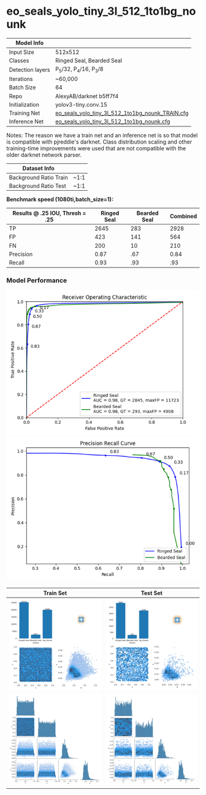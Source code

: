 # eo_seals_yolo_tiny_3l_512_1to1bg_nounk

| Model Info    |  |
| ------------- | ------------- |
| Input Size    | 512x512       |
| Classes       | Ringed Seal, Bearded Seal    |
| Detection layers       | P<sub>5</sub>/32, P<sub>4</sub>/16, P<sub>3</sub>/8    |
| Iterations       | ~60,000   |
| Batch Size       | 64 |
| Repo | AlexyAB/darknet b5ff7f4 |
| Initialization       | yolov3-tiny.conv.15   |
| Training Net       | [eo_seals_yolo_tiny_3l_512_1to1bg_nounk_TRAIN.cfg](model/eo_seals_yolo_tiny_3l_512_1to1bg_nounk_TRAIN.cfg)  |
| Inference Net       | [eo_seals_yolo_tiny_3l_512_1to1bg_nounk.cfg](model/eo_seals_yolo_tiny_3l_512_1to1bg_nounk.cfg)  |

Notes: The reason we have a train net and an inference net is so that model is compatible with pjreddie's darknet.  Class distribution scaling and other training-time improvements were used that are not compatible with the older darknet network parser.

| Dataset Info    |  |
| ------------- | ------------- |
| Background Ratio Train | ~1:1     |
| Background Ratio Test | ~1:1     |

**Benchmark speed (1080ti,batch_size=1):**


| Results @ .25 IOU, Thresh = .25    | Ringed Seal | Bearded Seal  | Combined |
| ------------- | ------------- | ------------- | ------------- |
| TP | 2645     |  283 | 2928     |
| FP | 423     | 141  | 564     |
| FN | 200     | 10  | 210     |
| Precision | 0.87     |  .67 | 0.84     |
| Recall | 0.93     |  .93 |  .93 |


### Model Performance
![alt text](figures/roc.png)
![alt text](figures/precision_recall.png)

Train Set          |  Test Set
:-------------------------:|:-------------------------:
![alt text](figures/dataset_stats/train_labels.jpg)  |  ![alt text](figures/dataset_stats/test_labels.jpg)
![alt text](figures/dataset_stats/train_labels_correlogram.jpg)   |   ![alt text](figures/dataset_stats/test_labels_correlogram.jpg)

